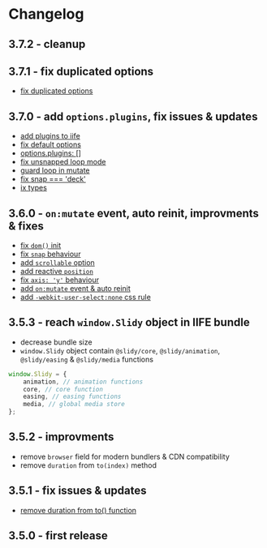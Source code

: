 # Changelog

## 3.7.2 - cleanup

## 3.7.1 - fix duplicated options

- [fix duplicated options](https://github.com/Valexr/Slidy/commit/0e33d46fe6fec592b702fc9991e7ba285ce34cd6)

## 3.7.0 - add `options.plugins`, fix issues & updates

-   [add plugins to iife](https://github.com/Valexr/Slidy/commit/f8b0442273392f5ba4e48cfcb83431e1ebc4ab6a)
-   [fix default options](https://github.com/Valexr/Slidy/commit/9b2fb4c3e7e48b76feee42340b23caf6717261b8)
-   [options.plugins: []](https://github.com/Valexr/Slidy/commit/59be47539bd27622079dbd571ee9daa50b995073)
-   [fix unsnapped loop mode](https://github.com/Valexr/Slidy/commit/49a730394f0d8040e9bb19d792b23c0553555a1d)
-   [guard loop in mutate](https://github.com/Valexr/Slidy/commit/50b2a6ecb79d5724db3c6b1b357bad86c997dfc6)
-   [fix snap === 'deck'](https://github.com/Valexr/Slidy/commit/02a0d4868db5f99461147309f09043c34bb3ff58)
-   [ix types](https://github.com/Valexr/Slidy/commit/0656cc5153da1e21a570a5d5522cba80314e0499)

## 3.6.0 - `on:mutate` event, auto reinit, improvments & fixes

-   [fix `dom()` init](https://github.com/Valexr/Slidy/commit/f5a0d0bf9b2fe6ea4735009ad145657ea9ba818c)
-   [fix `snap` behaviour](https://github.com/Valexr/Slidy/commit/110d6cda970e0c0fbffc25f948cf26f6c8d2cbc5)
-   [add `scrollable` option](https://github.com/Valexr/Slidy/commit/fb6feabddfcaef98e5474ded4642770a71d46ba4)
-   [add reactive `position`](https://github.com/Valexr/Slidy/commit/ede73065fdd13bffc3281a5905735b30c810784f)
-   [fix `axis: 'y'` behaviour](https://github.com/Valexr/Slidy/commit/e042f8feb152c57dba024c5a11c50c6df267f9eb)
-   [add `on:mutate` event & auto reinit](https://github.com/Valexr/Slidy/commit/ec03d72ca6303de89019adc7f37761605ccffd80)
-   [add `-webkit-user-select:none` css rule](https://github.com/Valexr/Slidy/commit/ad84096c7ecf8cf88d1a678d7b2d94c1550817f9)

## 3.5.3 - reach `window.Slidy` object in IIFE bundle

-   decrease bundle size
-   `window.Slidy` object contain `@slidy/core`, `@slidy/animation`, `@slidy/easing` & `@slidy/media` functions

```js
window.Slidy = {
    animation, // animation functions
    core, // core function
    easing, // easing functions
    media, // global media store
};
```

## 3.5.2 - improvments

-   remove `browser` field for modern bundlers & CDN compatibility
-   remove `duration` from `to(index)` method

## 3.5.1 - fix issues & updates

-   [remove duration from to() function](https://github.com/Valexr/Slidy/commit/f4b0226305755a6e2736ba184022924684294f3a)

## 3.5.0 - first release
